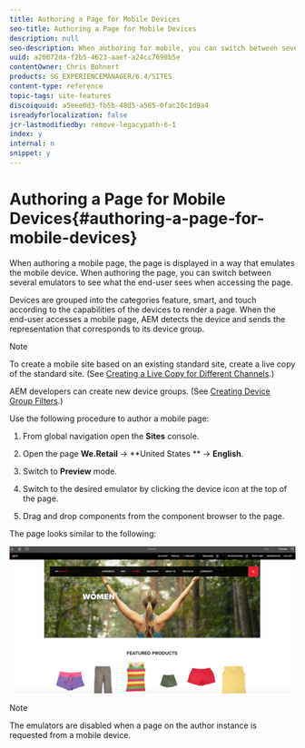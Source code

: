 ```yaml
---
title: Authoring a Page for Mobile Devices
seo-title: Authoring a Page for Mobile Devices
description: null
seo-description: When authoring for mobile, you can switch between several emulators to see what the end-user sees
uuid: a20672da-f2b5-4623-aaef-a24cc7698b5e
contentOwner: Chris Bohnert
products: SG_EXPERIENCEMANAGER/6.4/SITES
content-type: reference
topic-tags: site-features
discoiquuid: a5eee6d3-fb5b-48d5-a585-0fac20c1d9a4
isreadyforlocalization: false
jcr-lastmodifiedby: remove-legacypath-6-1
index: y
internal: n
snippet: y
---
```


# Authoring a Page for Mobile Devices{#authoring-a-page-for-mobile-devices}

When authoring a mobile page, the page is displayed in a way that emulates the mobile device. When authoring the page, you can switch between several emulators to see what the end-user sees when accessing the page.

Devices are grouped into the categories feature, smart, and touch according to the capabilities of the devices to render a page. When the end-user accesses a mobile page, AEM detects the device and sends the representation that corresponds to its device group.

>[!NOTE]
>
>To create a mobile site based on an existing standard site, create a live copy of the standard site. (See [Creating a Live Copy for Different Channels](../../administering/using/msm-livecopy.md).)
>
>AEM developers can create new device groups. (See [Creating Device Group Filters](../../developing/using/groupfilters.md).)

Use the following procedure to author a mobile page:

1. From global navigation open the **Sites** console.
1. Open the page **We.Retail** -&gt; **United States ** -&gt; **English**.  

1. Switch to **Preview** mode.
1. Switch to the desired emulator by clicking the device icon at the top of the page.
1. Drag and drop components from the component browser to the page.

The page looks similar to the following:

![](assets/mobileipademu.png)

>[!NOTE]
>
>The emulators are disabled when a page on the author instance is requested from a mobile device.

